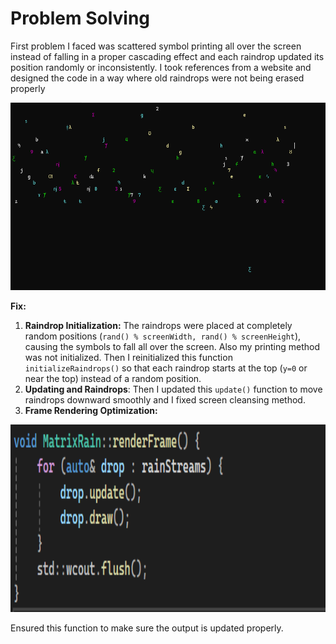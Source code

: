 
# Problem Solving
First problem I faced was scattered symbol printing all over the screen instead of falling in a proper cascading effect  and each raindrop updated its position randomly or inconsistently. I took references from a website and designed the code in a way where old raindrops were not being erased properly

<img src="https://raw.githubusercontent.com/par2hibATU/DigitalRain_Project.Cpp/main/docs/assets/images/33.png" width="650" height="300">

**Fix:** 

 1. **Raindrop Initialization:**  The raindrops were placed at completely random positions (`rand() % screenWidth, rand() %
    screenHeight`), causing the symbols to fall all over the screen.
    Also my printing method was not initialized. Then I reinitialized
    this function `initializeRaindrops()`  so that each raindrop starts
    at the top (`y=0` or near the top) instead of a random position.
 2. **Updating and Raindrops**: Then I updated this `update()` function to move raindrops downward smoothly and I fixed screen cleansing method.
 3. **Frame Rendering Optimization:** 
  <img src="https://raw.githubusercontent.com/par2hibATU/DigitalRain_Project.Cpp/main/docs/assets/images/34.png" width="650" height="300">
  
  Ensured this function to make sure the output is updated properly.
